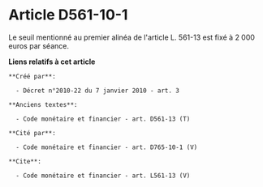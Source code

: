 # Article D561-10-1

Le seuil mentionné au premier alinéa de l'article L. 561-13 est fixé à 2 000 euros par séance.

**Liens relatifs à cet article**

	**Créé par**:

	  - Décret n°2010-22 du 7 janvier 2010 - art. 3

	**Anciens textes**:

	  - Code monétaire et financier - art. D561-13 (T)

	**Cité par**:

	  - Code monétaire et financier - art. D765-10-1 (V)

	**Cite**:

	  - Code monétaire et financier - art. L561-13 (V)

